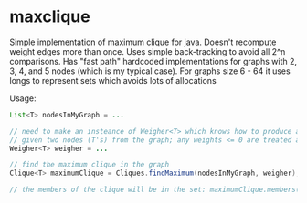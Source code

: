 maxclique
=========

Simple implementation of maximum clique for java.
Doesn't recompute weight edges more than once.
Uses simple back-tracking to avoid all 2^n comparisons.
Has "fast path" hardcoded implementations for graphs with 2, 3, 4, and 5 nodes (which is my typical case).
For graphs size 6 - 64 it uses longs to represent sets which avoids lots of allocations

Usage:
```` java
List<T> nodesInMyGraph = ...

// need to make an insteance of Weigher<T> which knows how to produce a "weight" (double)
// given two nodes (T's) from the graph; any weights <= 0 are treated as negative infinity
Weigher<T> weigher = ...

// find the maximum clique in the graph
Clique<T> maximumClique = Cliques.findMaximum(nodesInMyGraph, weigher);

// the members of the clique will be in the set: maximumClique.members()
````
